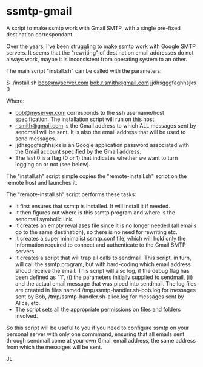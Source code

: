 # ssmtp-gmail
A script to make ssmtp work with Gmail SMTP, with a single pre-fixed destination correspondant.

Over the years, I've been struggling to make ssmtp work with Google SMTP servers. It seems that the "rewriting"
of destination email addresses do not always work, maybe it is inconsistent from operating system to an other.

The main script "install.sh" can be called with the parameters:

$ ./install.sh bob@myserver.com bob.r.smith@gmail.com jjdhsgggfaghhsjks 0

Where: 
* bob@myserver.com corresponds to the ssh username/host specification. The installation script will run on this host.
* r.smith@gmail.com is the Gmail address to which ALL messages sent by sendmail will be sent. It is also the email address that will be used to send messages.
* jjdhsgggfaghhsjks is an Google application password associated with the Gmail account specified by the Gmail address.
* The last 0 is a flag (0 or 1) that indicates whether we want to turn logging on or not (see below).

The "install.sh" script simple copies the "remote-install.sh" script on the remote host and launches it.

The "remote-install.sh" script performs these tasks:
* It first ensures that ssmtp is installed. It will install it if needed.
* It then figures out where is this ssmtp program and where is the sendmail symbolic link.
* It creates an empty revaliases file since it is no longer needed (all emails go to the same destination), so there is no need for rewriting etc.
* It creates a super minimalist ssmtp.conf file, which will hold only the information required to connect and authenticate to the Gmail SMTP servers.
* It creates a script that will trap all calls to sendmail. This script, in turn, will call the ssmtp program, but with hard-coding which email address shoud receive the email. This script will also log, if the debug flag has been defined as "1", (i) the parameters initially supplied to sendmail, (ii) and the actual email message that was piped into sendmail. The log files are created in files named /tmp/ssmtp-handler.sh-bob.log for messages sent by Bob, /tmp/ssmtp-handler.sh-alice.log for messages sent by Alice, etc.
* The script sets all the appropriate permissions on files and folders involved.

So this script will be useful to you if you need to configure ssmtp on your personal server with only one commmand, ensuring that all emails sent through sendmail come at your own Gmail email address, the same address from which the messages will be sent.

JL

